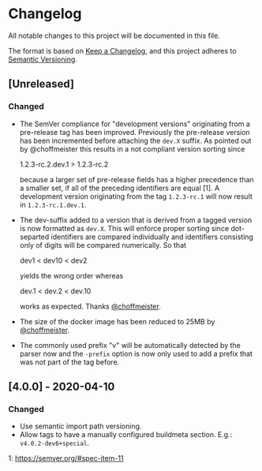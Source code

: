# Changelog

All notable changes to this project will be documented in this file.

The format is based on [Keep a Changelog](https://keepachangelog.com/en/1.0.0/),
and this project adheres to [Semantic Versioning](https://semver.org/spec/v2.0.0.html).

## [Unreleased]

### Changed

* The SemVer compliance for "development versions" originating from a pre-release
  tag has been improved. Previously the pre-release version has been incremented
  before attaching the `dev.X` suffix. As pointed out by @choffmeister this results
  in a not compliant version sorting since

    1.2.3-rc.2.dev.1 > 1.2.3-rc.2

  because a larger set of pre-release fields has a higher precedence than a smaller
  set, if all of the preceding identifiers are equal [1]. A development version
  originating from the tag `1.2.3-rc.1` will now result in `1.2.3-rc.1.dev.1`.

* The dev-suffix added to a version that is derived from a tagged version is now 
  formatted as `dev.X`. This will enforce proper sorting since dot-separted identifiers
  are compared individually and identifiers consisting only of digits will be compared
  numerically. So that

    dev1 < dev10 < dev2

  yields the wrong order whereas

    dev.1 < dev.2 < dev.10

  works as expected. Thanks [@choffmeister](https://github.com/choffmeister).

* The size of the docker image has been reduced to 25MB by [@choffmeister](https://github.com/choffmeister).
* The commonly used prefix "v" will be automatically detected by the parser now and the
  `-prefix` option is now only used to add a prefix that was not part of the tag before.


## [4.0.0] - 2020-04-10

### Changed

* Use semantic import path versioning.
* Allow tags to have a manually configured buildmeta section. E.g.: `v4.0.2-dev6+special`.



1: https://semver.org/#spec-item-11
